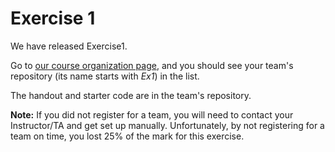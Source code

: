 # Exercise 1

We have released Exercise1.    

Go to [our course organization page](https://github.com/csc301-fall2014), and you should see your team's repository (its name starts with _Ex1_) in the list.

The handout and starter code are in the team's repository.


**Note:** If you did not register for a team, you will need to contact your Instructor/TA and get set up manually.
Unfortunately, by not registering for a team on time, you lost 25% of the mark for this exercise.

